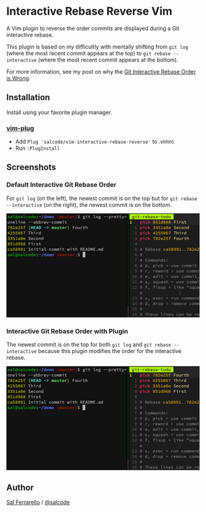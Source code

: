 # Interactive Rebase Reverse Vim

A Vim plugin to reverse the order commits are displayed during a Git interactive rebase.

This plugin is based on my difficultly with mentally shifting from
`git log` (where the most recent commit appears at the top)
to `git rebase --interactive` (where the most recent commit appears at the bottom).

For more information, see my post on why the [Git Interactive Rebase Order is Wrong](https://salferrarello.com/git-interactive-rebase-order-is-wrong).

## Installation

Install using your favorite plugin manager.

### [vim-plug](https://github.com/junegunn/vim-plug)

- Add `Plug 'salcode/vim-interactive-rebase-reverse'` to .vimrc
- Run `:PlugInstall`

## Screenshots

### Default Interactive Git Rebase Order

For `git log` (on the left), the newest commit is on the top but for `git rebase --interactive` (on the right), the newest commit is on the bottom.

![Screenshot of Git Log and Git Rebase Interactive showing in one case the newest commit is at the top and in the other case the newest commit is at the bottom.](images/git-rebase-interactive-no-plugin.jpg)

### Interactive Git Rebase Order with Plugin

The newest commit is on the top for both `git log` and `git rebase --interactive` because this plugin modifies the order for the interactive rebase.

![Screenshot of Git Log and Git Rebase Interactive with Plugin showing in both cases the newest commit is at the top.](images/git-rebase-interactive-w-plugin.jpg)

## Author

[Sal Ferrarello](https://salferrarello.com) / [@salcode](https://twitter.com/salcode)
